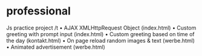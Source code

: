# professional
Js practice project /t
  • AJAX XMLHttpRequest Object (index.html)
  • Custom greeting with prompt input (index.html)
  • Custom greeting based on time of the day (kontakt.html)
  • On page reload random images & text (werbe.html)
  • Animated advertisement (werbe.html)
